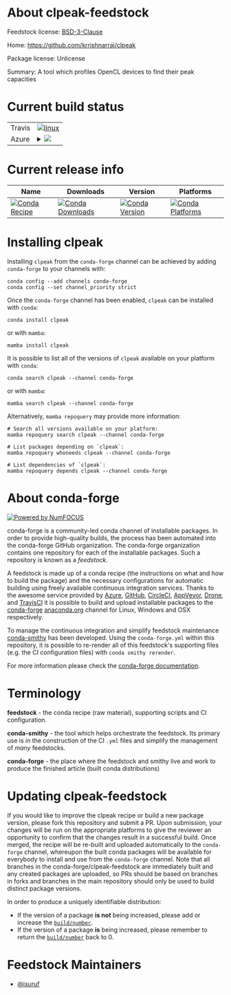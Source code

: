 About clpeak-feedstock
======================

Feedstock license: [BSD-3-Clause](https://github.com/conda-forge/clpeak-feedstock/blob/main/LICENSE.txt)

Home: https://github.com/krrishnarraj/clpeak

Package license: Unlicense

Summary: A tool which profiles OpenCL devices to find their peak capacities

Current build status
====================


<table><tr>
    <td>Travis</td>
    <td>
      <a href="https://app.travis-ci.com/conda-forge/clpeak-feedstock">
        <img alt="linux" src="https://img.shields.io/travis/com/conda-forge/clpeak-feedstock/main.svg?label=Linux">
      </a>
    </td>
  </tr>
    
  <tr>
    <td>Azure</td>
    <td>
      <details>
        <summary>
          <a href="https://dev.azure.com/conda-forge/feedstock-builds/_build/latest?definitionId=15913&branchName=main">
            <img src="https://dev.azure.com/conda-forge/feedstock-builds/_apis/build/status/clpeak-feedstock?branchName=main">
          </a>
        </summary>
        <table>
          <thead><tr><th>Variant</th><th>Status</th></tr></thead>
          <tbody><tr>
              <td>linux_64</td>
              <td>
                <a href="https://dev.azure.com/conda-forge/feedstock-builds/_build/latest?definitionId=15913&branchName=main">
                  <img src="https://dev.azure.com/conda-forge/feedstock-builds/_apis/build/status/clpeak-feedstock?branchName=main&jobName=linux&configuration=linux%20linux_64_" alt="variant">
                </a>
              </td>
            </tr><tr>
              <td>linux_aarch64</td>
              <td>
                <a href="https://dev.azure.com/conda-forge/feedstock-builds/_build/latest?definitionId=15913&branchName=main">
                  <img src="https://dev.azure.com/conda-forge/feedstock-builds/_apis/build/status/clpeak-feedstock?branchName=main&jobName=linux&configuration=linux%20linux_aarch64_" alt="variant">
                </a>
              </td>
            </tr><tr>
              <td>linux_ppc64le</td>
              <td>
                <a href="https://dev.azure.com/conda-forge/feedstock-builds/_build/latest?definitionId=15913&branchName=main">
                  <img src="https://dev.azure.com/conda-forge/feedstock-builds/_apis/build/status/clpeak-feedstock?branchName=main&jobName=linux&configuration=linux%20linux_ppc64le_" alt="variant">
                </a>
              </td>
            </tr><tr>
              <td>osx_64</td>
              <td>
                <a href="https://dev.azure.com/conda-forge/feedstock-builds/_build/latest?definitionId=15913&branchName=main">
                  <img src="https://dev.azure.com/conda-forge/feedstock-builds/_apis/build/status/clpeak-feedstock?branchName=main&jobName=osx&configuration=osx%20osx_64_" alt="variant">
                </a>
              </td>
            </tr><tr>
              <td>osx_arm64</td>
              <td>
                <a href="https://dev.azure.com/conda-forge/feedstock-builds/_build/latest?definitionId=15913&branchName=main">
                  <img src="https://dev.azure.com/conda-forge/feedstock-builds/_apis/build/status/clpeak-feedstock?branchName=main&jobName=osx&configuration=osx%20osx_arm64_" alt="variant">
                </a>
              </td>
            </tr>
          </tbody>
        </table>
      </details>
    </td>
  </tr>
</table>

Current release info
====================

| Name | Downloads | Version | Platforms |
| --- | --- | --- | --- |
| [![Conda Recipe](https://img.shields.io/badge/recipe-clpeak-green.svg)](https://anaconda.org/conda-forge/clpeak) | [![Conda Downloads](https://img.shields.io/conda/dn/conda-forge/clpeak.svg)](https://anaconda.org/conda-forge/clpeak) | [![Conda Version](https://img.shields.io/conda/vn/conda-forge/clpeak.svg)](https://anaconda.org/conda-forge/clpeak) | [![Conda Platforms](https://img.shields.io/conda/pn/conda-forge/clpeak.svg)](https://anaconda.org/conda-forge/clpeak) |

Installing clpeak
=================

Installing `clpeak` from the `conda-forge` channel can be achieved by adding `conda-forge` to your channels with:

```
conda config --add channels conda-forge
conda config --set channel_priority strict
```

Once the `conda-forge` channel has been enabled, `clpeak` can be installed with `conda`:

```
conda install clpeak
```

or with `mamba`:

```
mamba install clpeak
```

It is possible to list all of the versions of `clpeak` available on your platform with `conda`:

```
conda search clpeak --channel conda-forge
```

or with `mamba`:

```
mamba search clpeak --channel conda-forge
```

Alternatively, `mamba repoquery` may provide more information:

```
# Search all versions available on your platform:
mamba repoquery search clpeak --channel conda-forge

# List packages depending on `clpeak`:
mamba repoquery whoneeds clpeak --channel conda-forge

# List dependencies of `clpeak`:
mamba repoquery depends clpeak --channel conda-forge
```


About conda-forge
=================

[![Powered by
NumFOCUS](https://img.shields.io/badge/powered%20by-NumFOCUS-orange.svg?style=flat&colorA=E1523D&colorB=007D8A)](https://numfocus.org)

conda-forge is a community-led conda channel of installable packages.
In order to provide high-quality builds, the process has been automated into the
conda-forge GitHub organization. The conda-forge organization contains one repository
for each of the installable packages. Such a repository is known as a *feedstock*.

A feedstock is made up of a conda recipe (the instructions on what and how to build
the package) and the necessary configurations for automatic building using freely
available continuous integration services. Thanks to the awesome service provided by
[Azure](https://azure.microsoft.com/en-us/services/devops/), [GitHub](https://github.com/),
[CircleCI](https://circleci.com/), [AppVeyor](https://www.appveyor.com/),
[Drone](https://cloud.drone.io/welcome), and [TravisCI](https://travis-ci.com/)
it is possible to build and upload installable packages to the
[conda-forge](https://anaconda.org/conda-forge) [anaconda.org](https://anaconda.org/)
channel for Linux, Windows and OSX respectively.

To manage the continuous integration and simplify feedstock maintenance
[conda-smithy](https://github.com/conda-forge/conda-smithy) has been developed.
Using the ``conda-forge.yml`` within this repository, it is possible to re-render all of
this feedstock's supporting files (e.g. the CI configuration files) with ``conda smithy rerender``.

For more information please check the [conda-forge documentation](https://conda-forge.org/docs/).

Terminology
===========

**feedstock** - the conda recipe (raw material), supporting scripts and CI configuration.

**conda-smithy** - the tool which helps orchestrate the feedstock.
                   Its primary use is in the construction of the CI ``.yml`` files
                   and simplify the management of *many* feedstocks.

**conda-forge** - the place where the feedstock and smithy live and work to
                  produce the finished article (built conda distributions)


Updating clpeak-feedstock
=========================

If you would like to improve the clpeak recipe or build a new
package version, please fork this repository and submit a PR. Upon submission,
your changes will be run on the appropriate platforms to give the reviewer an
opportunity to confirm that the changes result in a successful build. Once
merged, the recipe will be re-built and uploaded automatically to the
`conda-forge` channel, whereupon the built conda packages will be available for
everybody to install and use from the `conda-forge` channel.
Note that all branches in the conda-forge/clpeak-feedstock are
immediately built and any created packages are uploaded, so PRs should be based
on branches in forks and branches in the main repository should only be used to
build distinct package versions.

In order to produce a uniquely identifiable distribution:
 * If the version of a package **is not** being increased, please add or increase
   the [``build/number``](https://docs.conda.io/projects/conda-build/en/latest/resources/define-metadata.html#build-number-and-string).
 * If the version of a package **is** being increased, please remember to return
   the [``build/number``](https://docs.conda.io/projects/conda-build/en/latest/resources/define-metadata.html#build-number-and-string)
   back to 0.

Feedstock Maintainers
=====================

* [@isuruf](https://github.com/isuruf/)

